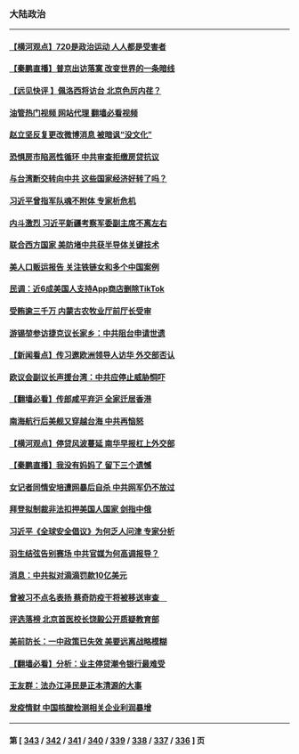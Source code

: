 ### 大陆政治
---
#### [【横河观点】720是政治运动 人人都是受害者](../../pages/ncid277/n13785657.md?07210845) 
#### [【秦鹏直播】普京出访落寞 改变世界的一条暗线](../../pages/ncid277/n13785653.md?07210845) 
#### [【远见快评 】佩洛西将访台 北京色厉内荏？](../../pages/ncid277/n13785617.md?07210845) 
#### [油管热门视频 网站代理 翻墙必看视频](http://209.222.30.114:81/youtube.html?07210845)
#### [赵立坚反复更改微博消息 被暗讽“没文化”](../../pages/ncid277/n13785585.md?07210845) 
#### [恐惧房市陷恶性循环 中共审查拒缴房贷抗议](../../pages/ncid277/n13785557.md?07210845) 
#### [与台湾断交转向中共 这些国家经济好转了吗？](../../pages/ncid277/n13785465.md?07210845) 
#### [习近平曾指军队魂不附体 专家析危机](../../pages/ncid277/n13785453.md?07210845) 
#### [内斗激烈 习近平新疆考察军委副主席不离左右](../../pages/ncid277/n13784874.md?07210845) 
#### [联合西方国家 美防堵中共获半导体关键技术](../../pages/ncid277/n13784887.md?07210845) 
#### [美人口贩运报告 关注铁链女和多个中国案例](../../pages/ncid277/n13785235.md?07210845) 
#### [民调：近6成美国人支持App商店删除TikTok](../../pages/ncid277/n13785206.md?07210845) 
#### [受贿逾三千万 内蒙古农牧业厅前厅长受审](../../pages/ncid277/n13785251.md?07210845) 
#### [游锡堃参访捷克议长家乡：中共阻台申请世遗](../../pages/ncid277/n13785163.md?07210845) 
#### [【新闻看点】传习邀欧洲领导人访华 外交部否认](../../pages/ncid277/n13784701.md?07210845) 
#### [欧议会副议长声援台湾：中共应停止威胁恫吓](../../pages/ncid277/n13785107.md?07210845) 
#### [【翻墙必看】传郎咸平弃沪 全家迁居香港](../../pages/ncid277/n13784894.md?07210845) 
#### [南海航行后美舰又穿越台海 中共再恼怒](../../pages/ncid277/n13784908.md?07210845) 
#### [【横河观点】停贷风波蔓延 南华早报杠上外交部](../../pages/ncid277/n13784806.md?07210845) 
#### [【秦鹏直播】我没有妈妈了 留下三个遗憾](../../pages/ncid277/n13784788.md?07210845) 
#### [女记者同情安培遭网暴后自杀 中共网军仍不放过](../../pages/ncid277/n13784810.md?07210845) 
#### [拜登拟制裁非法扣押美国人国家 剑指中俄](../../pages/ncid277/n13784765.md?07210845) 
#### [习近平《全球安全倡议》为何乏人问津 专家分析](../../pages/ncid277/n13784733.md?07210845) 
#### [羽生结弦告别赛场 中共官媒为何高调报导？](../../pages/ncid277/n13784746.md?07210845) 
#### [消息：中共拟对滴滴罚款10亿美元](../../pages/ncid277/n13784689.md?07210845) 
#### [曾被习不点名表扬 蔡奇防疫干将被移送审查　](../../pages/ncid277/n13784594.md?07210845) 
#### [评选落榜 北京首医校长饶毅公开质疑教育部](../../pages/ncid277/n13784306.md?07210845) 
#### [美前防长：一中政策已失效 美要远离战略模糊](../../pages/ncid277/n13784241.md?07210845) 
#### [【翻墙必看】分析：业主停贷潮令银行最难受](../../pages/ncid277/n13784181.md?07210845) 
#### [王友群：法办江泽民是正本清源的大事](../../pages/ncid277/n13783968.md?07210845) 
#### [发疫情财 中国核酸检测相关企业利润暴增](../../pages/ncid277/n13784124.md?07210845) 

---
#### 第 [ [343](./343.md?07210845) / [342](./342.md?07210845) / [341](./341.md?07210845) / [340](./340.md?07210845) / [339](./339.md?07210845) / [338](./338.md?07210845) / [337](./337.md?07210845) / [336](./336.md?07210845) ] 页
